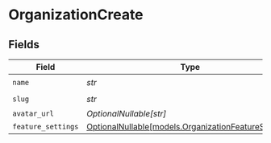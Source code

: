 # OrganizationCreate


## Fields

| Field                                                                                            | Type                                                                                             | Required                                                                                         | Description                                                                                      |
| ------------------------------------------------------------------------------------------------ | ------------------------------------------------------------------------------------------------ | ------------------------------------------------------------------------------------------------ | ------------------------------------------------------------------------------------------------ |
| `name`                                                                                           | *str*                                                                                            | :heavy_check_mark:                                                                               | N/A                                                                                              |
| `slug`                                                                                           | *str*                                                                                            | :heavy_check_mark:                                                                               | N/A                                                                                              |
| `avatar_url`                                                                                     | *OptionalNullable[str]*                                                                          | :heavy_minus_sign:                                                                               | N/A                                                                                              |
| `feature_settings`                                                                               | [OptionalNullable[models.OrganizationFeatureSettings]](../models/organizationfeaturesettings.md) | :heavy_minus_sign:                                                                               | N/A                                                                                              |